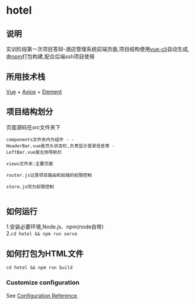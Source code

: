 hotel
===
## 说明
实训阶段第一次项目答辩-酒店管理系统前端页面,项目结构使用[vue-cli](https://cli.vuejs.org/zh/)自动生成,由[npm](https://www.npmjs.cn/)打包构建,配合后端ssh项目使用

## 所用技术栈
[Vue](https://cn.vuejs.org/) + [Axios](http://www.axios-js.com/) + [Element](https://element.eleme.cn/#/)

## 项目结构划分
页面源码在*src*文件夹下  
<code><pre>components文件夹内为组件 - 
                   - HeaderBar.vue是页头状态栏,负责显示登录信息等
                   - LeftBar.vue是左侧导航栏  
views文件夹:主要页面  
router.js记录项目路由和前端的权限控制  
store.js同为权限控制  
</pre></code>
## 如何运行
1.安装必要环境,Node.js、npm(node自带)  
2.`cd hotel && npm run serve`

## 如何打包为HTML文件
`cd hotel && npm run build`


### Customize configuration
See [Configuration Reference](https://cli.vuejs.org/config/).
